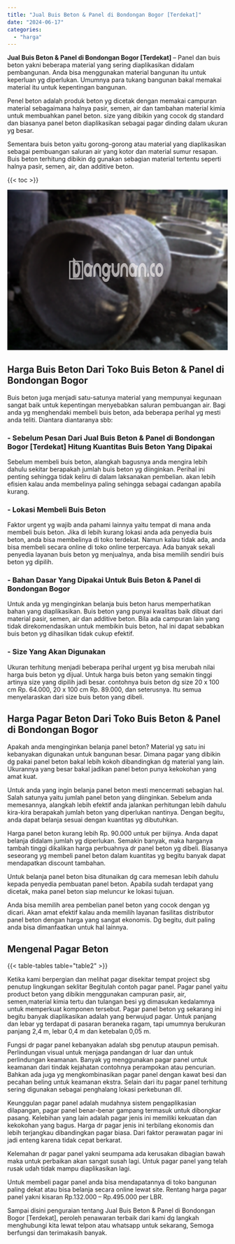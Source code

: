```yaml
---
title: "Jual Buis Beton & Panel di Bondongan Bogor [Terdekat]"
date: "2024-06-17"
categories: 
  - "harga"
---
```


**Jual Buis Beton & Panel di Bondongan Bogor \[Terdekat\]** – Panel dan buis beton yakni beberapa material yang sering diaplikasikan didalam pembangunan. Anda bisa menggunakan material bangunan itu untuk keperluan yg diperlukan. Umumnya para tukang bangunan bakal memakai material itu untuk kepentingan bangunan.

Penel beton adalah produk beton yg dicetak dengan memakai campuran material sebagaimana halnya pasir, semen, air dan tambahan material kimia untuk membuahkan panel beton. size yang dibikin yang cocok dg standard dan biasanya panel beton diaplikasikan sebagai pagar dinding dalam ukuran yg besar.

Sementara buis beton yaitu gorong-gorong atau material yang diaplikasikan sebagai pembuangan saluran air yang kotor dan material sumur resapan. Buis beton terhitung dibikin dg gunakan sebagian material tertentu seperti halnya pasir, semen, air, dan additive beton.

{{< toc >}}

![Jual Buis Beton & Panel di Bondongan Bogor [Terdekat]](/images/jual-panel-buis-beton-murah-32.png)

## Harga Buis Beton Dari Toko Buis Beton & Panel di Bondongan Bogor

Buis beton juga menjadi satu-satunya material yang mempunyai kegunaan sangat baik untuk kepentingan menyebabkan saluran pembuangan air. Bagi anda yg menghendaki membeli buis beton, ada beberapa perihal yg mesti anda teliti. Diantara diantaranya sbb:

### \- Sebelum Pesan Dari Jual Buis Beton & Panel di Bondongan Bogor \[Terdekat\] Hitung Kuantitas Buis Beton Yang Dipakai

Sebelum membeli buis beton, alangkah bagusnya anda mengira lebih dahulu sekitar berapakah jumlah buis beton yg diinginkan. Perihal ini penting sehingga tidak keliru di dalam laksanakan pembelian. akan lebih efisien kalau anda membelinya paling sehingga sebagai cadangan apabila kurang.

### \- Lokasi Membeli Buis Beton

Faktor urgent yg wajib anda pahami lainnya yaitu tempat di mana anda membeli buis beton. Jika di lebih kurang lokasi anda ada penyedia buis beton, anda bisa membelinya di toko terdekat. Namun kalau tidak ada, anda bisa membeli secara online di toko online terpercaya. Ada banyak sekali penyedia layanan buis beton yg menjualnya, anda bisa memilih sendiri buis beton yg dipilih.

### \- Bahan Dasar Yang Dipakai Untuk Buis Beton & Panel di Bondongan Bogor

Untuk anda yg menginginkan belanja buis beton harus memperhatikan bahan yang diaplikasikan. Buis beton yang punyai kwalitas baik dibuat dari material pasir, semen, air dan additive beton. Bila ada campuran lain yang tidak direkomendasikan untuk membikin buis beton, hal ini dapat sebabkan buis beton yg dihasilkan tidak cukup efektif.

### \- Size Yang Akan Digunakan

Ukuran terhitung menjadi beberapa perihal urgent yg bisa merubah nilai harga buis beton yg dijual. Untuk harga buis beton yang semakin tinggi artinya size yang dipilih jadi besar. contohnya buis beton dg size 20 x 100 cm Rp. 64.000, 20 x 100 cm Rp. 89.000, dan seterusnya. Itu semua menyelaraskan dari size buis beton yang dibeli.

## Harga Pagar Beton Dari Toko Buis Beton & Panel di Bondongan Bogor

Apakah anda menginginkan belanja panel beton? Material yg satu ini kebanyakan digunakan untuk bangunan besar. Dimana pagar yang dibikin dg pakai panel beton bakal lebih kokoh dibandingkan dg material yang lain. Ukurannya yang besar bakal jadikan panel beton punya kekokohan yang amat kuat.

Untuk anda yang ingin belanja panel beton mesti mencermati sebagian hal. Salah satunya yaitu jumlah panel beton yang diinginkan. Sebelum anda memesannya, alangkah lebih efektif anda jalankan perhitungan lebih dahulu kira-kira berapakah jumlah beton yang diperlukan nantinya. Dengan begitu, anda dapat belanja sesuai dengan kuantitas yg dibutuhkan.

Harga panel beton kurang lebih Rp. 90.000 untuk per bijinya. Anda dapat belanja didalam jumlah yg diperlukan. Semakin banyak, maka harganya tambah tinggi dikalikan harga perbuahnya dr panel beton yg dibeli. Biasanya seseorang yg membeli panel beton dalam kuantitas yg begitu banyak dapat mendapatkan discount tambahan.

Untuk belanja panel beton bisa ditunaikan dg cara memesan lebih dahulu kepada penyedia pembuatan panel beton. Apabila sudah terdapat yang dicetak, maka panel beton siap meluncur ke lokasi tujuan.

Anda bisa memilih area pembelian panel beton yang cocok dengan yg dicari. Akan amat efektif kalau anda memilih layanan fasilitas distributor panel beton dengan harga yang sangat ekonomis. Dg begitu, duit paling anda bisa dimanfaatkan untuk hal lainnya.

## Mengenal Pagar Beton

{{< table-tables table="table2" >}}

Ketika kami berpergian dan melihat pagar disekitar tempat project sbg penutup lingkungan seklitar Begitulah contoh pagar panel. Pagar panel yaitu product beton yang dibikin menggunakan campuran pasir, air, semen,material kimia tertu dan tulangan besi yg dimasukan kedalamnya untuk memperkuat komponen tersebut. Pagar panel beton yg sekarang ini begitu banyak diaplikasikan adalah yang berwujud pagar. Untuk panjang dan lebar yg terdapat di pasaran beraneka ragam, tapi umumnya berukuran panjang 2,4 m, lebar 0,4 m dan ketebalan 0,05 m.

Fungsi dr pagar panel kebanyakan adalah sbg penutup ataupun pemisah. Perlindungan visual untuk menjaga pandangan dr luar dan untuk perlindungan keamanan. Banyak yg menggunakan pagar panel untuk keamanan dari tindak kejahatan contohnya perampokan atau pencurian. Bahkan ada juga yg mengkombinasikan pagar panel dengan kawat besi dan pecahan beling untuk keamanan ekstra. Selain dari itu pagar panel terhitung sering digunakan sebagai penghalang lokasi perkebunan dll.

Keunggulan pagar panel adalah mudahnya sistem pengaplikasian dilapangan, pagar panel benar-benar gampang termasuk untuk dibongkar pasang. Kelebihan yang lain adalah pagar jenis ini memiliki kekuatan dan kekokohan yang bagus. Harga dr pagar jenis ini terbilang ekonomis dan lebih terjangkau dibandingkan pagar biasa. Dari faktor perawatan pagar ini jadi enteng karena tidak cepat berkarat.

Kelemahan dr pagar panel yakni seumpama ada kerusakan dibagian bawah maka untuk perbaikan akan sangat susah lagi. Untuk pagar panel yang telah rusak udah tidak mampu diaplikasikan lagi.

Untuk membeli pagar panel anda bisa mendapatannya di toko bangunan paling dekat atau bisa belanja secara online lewat site. Rentang harga pagar panel yakni kisaran Rp.132.000 – Rp.495.000 per LBR.

Sampai disini penguraian tentang Jual Buis Beton & Panel di Bondongan Bogor \[Terdekat\], peroleh penawaran terbaik dari kami dg langkah menghubungi kita lewat telpon atau whatsapp untuk sekarang, Semoga berfungsi dan terimakasih banyak.
